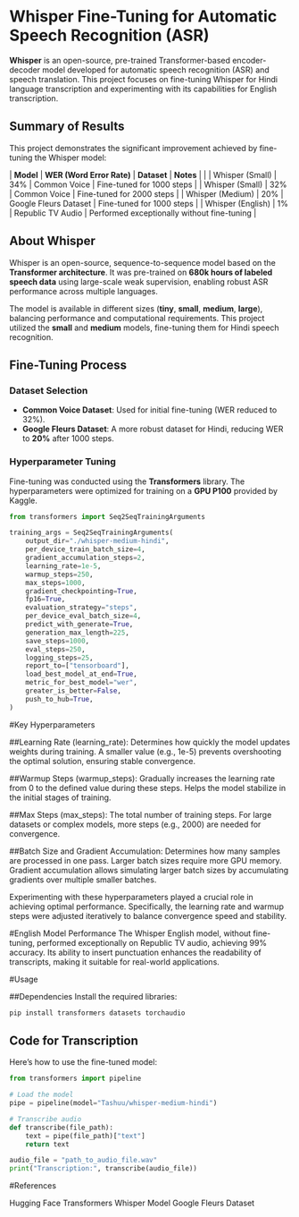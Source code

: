 # Whisper Fine-Tuning for Automatic Speech Recognition (ASR)

**Whisper** is an open-source, pre-trained Transformer-based encoder-decoder model developed for automatic speech recognition (ASR) and speech translation. This project focuses on fine-tuning Whisper for Hindi language transcription and experimenting with its capabilities for English transcription.


## Summary of Results

This project demonstrates the significant improvement achieved by fine-tuning the Whisper model:

| **Model**              | **WER (Word Error Rate)** | **Dataset**              | **Notes**                                          |                        |
| Whisper (Small)        | 34%                      | Common Voice             | Fine-tuned for 1000 steps                        |
| Whisper (Small)        | 32%                      | Common Voice             | Fine-tuned for 2000 steps                        |
| Whisper (Medium)       | 20%                      | Google Fleurs Dataset    | Fine-tuned for 1000 steps                        |
| Whisper (English)      | 1%                       | Republic TV Audio        | Performed exceptionally without fine-tuning      |

## About Whisper

Whisper is an open-source, sequence-to-sequence model based on the **Transformer architecture**. It was pre-trained on **680k hours of labeled speech data** using large-scale weak supervision, enabling robust ASR performance across multiple languages.

The model is available in different sizes (**tiny**, **small**, **medium**, **large**), balancing performance and computational requirements. This project utilized the **small** and **medium** models, fine-tuning them for Hindi speech recognition.

## Fine-Tuning Process

### Dataset Selection
- **Common Voice Dataset**: Used for initial fine-tuning (WER reduced to 32%).
- **Google Fleurs Dataset**: A more robust dataset for Hindi, reducing WER to **20%** after 1000 steps.

### Hyperparameter Tuning

Fine-tuning was conducted using the **Transformers** library. The hyperparameters were optimized for training on a **GPU P100** provided by Kaggle.

```python
from transformers import Seq2SeqTrainingArguments

training_args = Seq2SeqTrainingArguments(
    output_dir="./whisper-medium-hindi",  
    per_device_train_batch_size=4,
    gradient_accumulation_steps=2,  
    learning_rate=1e-5,  
    warmup_steps=250,  
    max_steps=1000,  
    gradient_checkpointing=True,  
    fp16=True,  
    evaluation_strategy="steps",  
    per_device_eval_batch_size=4,  
    predict_with_generate=True,  
    generation_max_length=225,  
    save_steps=1000,  
    eval_steps=250,  
    logging_steps=25,  
    report_to=["tensorboard"],  
    load_best_model_at_end=True,  
    metric_for_best_model="wer",  
    greater_is_better=False,  
    push_to_hub=True,  
)
```

#Key Hyperparameters

##Learning Rate (learning_rate):
Determines how quickly the model updates weights during training. A smaller value (e.g., 1e-5) prevents overshooting the optimal solution, ensuring stable convergence.

##Warmup Steps (warmup_steps):
Gradually increases the learning rate from 0 to the defined value during these steps. Helps the model stabilize in the initial stages of training.

##Max Steps (max_steps):
The total number of training steps. For large datasets or complex models, more steps (e.g., 2000) are needed for convergence.

##Batch Size and Gradient Accumulation:
Determines how many samples are processed in one pass. Larger batch sizes require more GPU memory.
Gradient accumulation allows simulating larger batch sizes by accumulating gradients over multiple smaller batches.

Experimenting with these hyperparameters played a crucial role in achieving optimal performance. Specifically, the learning rate and warmup steps were adjusted iteratively to balance convergence speed and stability.

#English Model Performance
The Whisper English model, without fine-tuning, performed exceptionally on Republic TV audio, achieving 99% accuracy. Its ability to insert punctuation enhances the readability of transcripts, making it suitable for real-world applications.

#Usage

##Dependencies
Install the required libraries:

```python
pip install transformers datasets torchaudio
```

## Code for Transcription

Here’s how to use the fine-tuned model:

```python
from transformers import pipeline

# Load the model
pipe = pipeline(model="Tashuu/whisper-medium-hindi")

# Transcribe audio
def transcribe(file_path):
    text = pipe(file_path)["text"]
    return text

audio_file = "path_to_audio_file.wav"
print("Transcription:", transcribe(audio_file))

```

#References

Hugging Face Transformers
Whisper Model
Google Fleurs Dataset